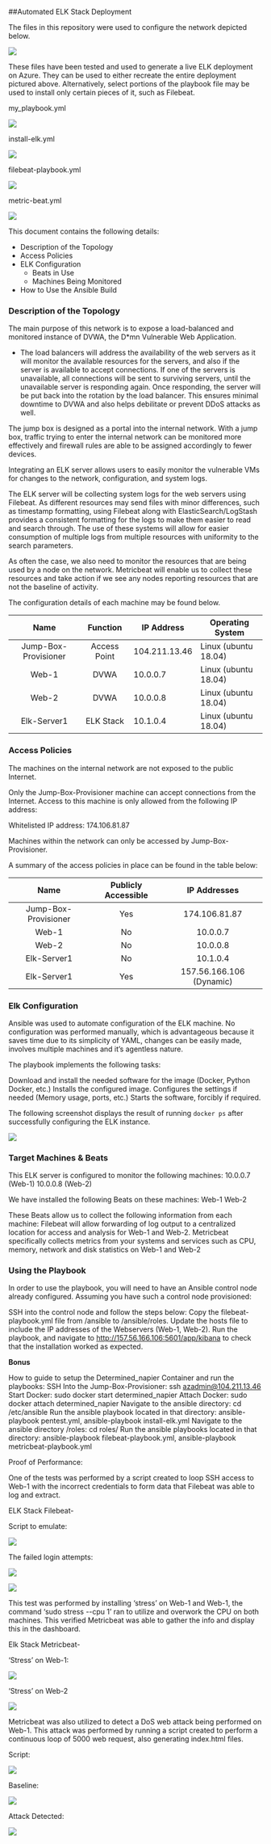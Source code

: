 ##Automated ELK Stack Deployment

The files in this repository were used to configure the network depicted below.

![](https://github.com/Kells91483/Cybersecurity/blob/main/ElkStackDiag.jpg)

These files have been tested and used to generate a live ELK deployment on Azure. They can be used to either recreate the entire deployment pictured above. Alternatively, select portions of the playbook file may be used to install only certain pieces of it, such as Filebeat.

my_playbook.yml

![](https://github.com/Kells91483/Cybersecurity/blob/main/Elk%20Stack%20Images/My-Playbook.jpg)

install-elk.yml

![](https://github.com/Kells91483/Cybersecurity/blob/main/Elk%20Stack%20Images/Install_elk.jpg)

filebeat-playbook.yml

![](https://github.com/Kells91483/Cybersecurity/blob/main/Elk%20Stack%20Images/filebeat-playbook.jpg)

metric-beat.yml

![](https://github.com/Kells91483/Cybersecurity/blob/main/Elk%20Stack%20Images/Metricbeat-playbook.jpg)

This document contains the following details:

- Description of the Topology
- Access Policies
- ELK Configuration
  - Beats in Use
  - Machines Being Monitored
- How to Use the Ansible Build


### Description of the Topology

The main purpose of this network is to expose a load-balanced and monitored instance of DVWA, the D*mn Vulnerable Web Application.

- The load balancers will address the availability of the web servers as it will monitor the available resources for the servers, and also if the server is available to accept connections.  If one of the servers is unavailable, all connections will be sent to surviving servers, until the unavailable server is responding again. Once responding, the server will be put back into the rotation by the load balancer. This ensures minimal downtime to DVWA and also helps debilitate or prevent DDoS attacks as well.

The jump box is designed as a portal into the internal network. With a jump box, traffic trying to enter the internal network can be monitored more effectively and firewall rules are able to be assigned accordingly to fewer devices.

Integrating an ELK server allows users to easily monitor the vulnerable VMs for changes to the network, configuration, and system logs.

The ELK server will be collecting system logs for the web servers using Filebeat. As different resources may send files with minor differences, such as timestamp formatting, using Filebeat along with ElasticSearch/LogStash provides a consistent formatting for the logs to make them easier to read and search through. The use of these systems will allow for easier consumption of multiple logs from multiple resources with uniformity to the search parameters.

As often the case, we also need to monitor the resources that are being used by a node on the network. Metricbeat will enable us to collect these resources and take action if we see any nodes reporting resources that are not the baseline of activity.


The configuration details of each machine may be found below.

|         Name         	|   Function   	| IP Address    	| Operating System     	|
|:--------------------:	|:------------:	|---------------	|----------------------	|
| Jump-Box-Provisioner 	| Access Point 	| 104.211.13.46 	| Linux (ubuntu 18.04) 	|
| Web-1                	| DVWA         	| 10.0.0.7      	| Linux (ubuntu 18.04) 	|
| Web-2                	| DVWA         	| 10.0.0.8      	| Linux (ubuntu 18.04) 	|
| Elk-Server1          	| ELK Stack    	| 10.1.0.4      	| Linux (ubuntu 18.04) 	|


### Access Policies

The machines on the internal network are not exposed to the public Internet. 

Only the Jump-Box-Provisioner machine can accept connections from the Internet. Access to this machine is only allowed from the following IP address:

Whitelisted IP address: 
174.106.81.87


Machines within the network can only be accessed by Jump-Box-Provisioner.

A summary of the access policies in place can be found in the table below:

|         Name         	      | Publicly Accessible |       IP Addresses        |
|:--------------------:	      |:------------------:	|:------------------------:	|
| Jump-Box-Provisioner        |         Yes        	|       174.106.81.87      	| 
|        Web-1        	      |         No         	|         10.0.0.7         	|
|        Web-2        	      |         No         	|         10.0.0.8         	|
|      Elk-Server1     	      |         No         	|         10.1.0.4         	|
|      Elk-Server1     	      |         Yes        	| 157.56.166.106 (Dynamic) 	|

### Elk Configuration

Ansible was used to automate configuration of the ELK machine. No configuration was performed manually, which is advantageous because it saves time due to its simplicity of YAML, changes can be easily made, involves multiple machines and it’s agentless nature.

The playbook implements the following tasks:

Download and install the needed software for the image (Docker, Python Docker, etc.)
Installs the configured image.
Configures the settings if needed (Memory usage, ports, etc.)
Starts the software, forcibly if required.

The following screenshot displays the result of running `docker ps` after successfully configuring the ELK instance.

![](https://github.com/Kells91483/Cybersecurity/blob/main/Elk%20Stack%20Images/docker%20ps.jpg)

### Target Machines & Beats

This ELK server is configured to monitor the following machines:
10.0.0.7 (Web-1)
10.0.0.8 (Web-2)

We have installed the following Beats on these machines:
Web-1
Web-2

These Beats allow us to collect the following information from each machine:
Filebeat will allow forwarding of log output to a centralized location for access and analysis for Web-1 and Web-2. 
Metricbeat specifically collects metrics from your systems and services such as CPU, memory, network and disk statistics on Web-1 and Web-2



### Using the Playbook
In order to use the playbook, you will need to have an Ansible control node already configured. Assuming you have such a control node provisioned: 

SSH into the control node and follow the steps below:
Copy the filebeat-playbook.yml file from /ansible to /ansible/roles.
Update the hosts file to include the IP addresses of the Webservers (Web-1, Web-2).
Run the playbook, and navigate to http://157.56.166.106:5601/app/kibana to check that the installation worked as expected.


**Bonus** 

How to guide to setup the Determined_napier Container and run the playbooks:
SSH Into the Jump-Box-Provisioner: ssh azadmin@104.211.13.46
Start Docker: sudo docker start determined_napier
Attach Docker: sudo docker attach determined_napier
Navigate to the ansible directory: cd /etc/ansible
Run the ansible playbook located in that directory: ansible-playbook pentest.yml, ansible-playbook install-elk.yml
Navigate to the ansible directory /roles: cd roles/
Run the ansible playbooks located in that directory: ansible-playbook filebeat-playbook.yml, ansible-playbook metricbeat-playbook.yml


Proof of Performance: 

One of the tests was performed by a script created to loop SSH access to Web-1 with the incorrect credentials to form data that Filebeat was able to log and extract. 

   ELK Stack Filebeat-

Script to emulate:

![](https://github.com/Kells91483/Cybersecurity/blob/main/Elk%20Stack%20Images/ScriptEmulate.jpg)

The failed login attempts:

![](https://github.com/Kells91483/Cybersecurity/blob/main/Elk%20Stack%20Images/failedloginattempts.jpg)

![](https://github.com/Kells91483/Cybersecurity/blob/main/Elk%20Stack%20Images/failedloginattempts2.jpg)

This test was performed by installing ‘stress’ on Web-1 and Web-1, the command ‘sudo stress --cpu 1’ ran to utilize and overwork the CPU on both machines. This verified Metricbeat was able to gather the info and display this in the dashboard.

Elk Stack Metricbeat-

‘Stress’ on Web-1:

![](https://github.com/Kells91483/Cybersecurity/blob/main/Elk%20Stack%20Images/stressweb1.jpg)

‘Stress’ on Web-2

![](https://github.com/Kells91483/Cybersecurity/blob/main/Elk%20Stack%20Images/stressweb2.jpg)

Metricbeat was also utilized to detect a DoS web attack being performed on Web-1.  This attack was performed by running a script created to perform a continuous loop of 5000 web request, also generating index.html files.

Script:

![](https://github.com/Kells91483/Cybersecurity/blob/main/Elk%20Stack%20Images/ddosscript.jpg)

Baseline:

![](https://github.com/Kells91483/Cybersecurity/blob/main/Elk%20Stack%20Images/baseline.jpg)

Attack Detected:

![](https://github.com/Kells91483/Cybersecurity/blob/main/Elk%20Stack%20Images/attackdetected.jpg)
